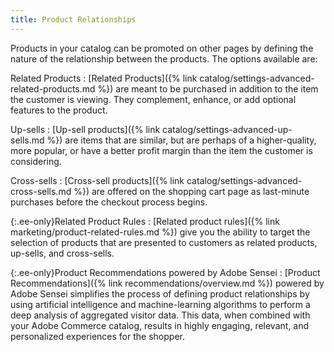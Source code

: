 ```yaml
---
title: Product Relationships
---
```


Products in your catalog can be promoted on other pages by defining the nature of the relationship between the products. The options available are:

Related Products
:  [Related Products]({% link catalog/settings-advanced-related-products.md %}) are meant to be purchased in addition to the item the customer is viewing. They complement, enhance, or add optional features to the product.

Up-sells
:  [Up-sell products]({% link catalog/settings-advanced-up-sells.md %}) are items that are similar, but are perhaps of a higher-quality, more popular, or have a better profit margin than the item the customer is considering.

Cross-sells
:  [Cross-sell products]({% link catalog/settings-advanced-cross-sells.md %}) are offered on the shopping cart page as last-minute purchases before the checkout process begins.

{:.ee-only}Related Product Rules
:  [Related product rules]({% link marketing/product-related-rules.md %}) give you the ability to target the selection of products that are presented to customers as related products, up-sells, and cross-sells.

{:.ee-only}Product Recommendations powered by Adobe Sensei
:  [Product Recommendations]({% link recommendations/overview.md %}) powered by Adobe Sensei simplifies the process of defining product relationships by using artificial intelligence and machine-learning algorithms to perform a deep analysis of aggregated visitor data. This data, when combined with your Adobe Commerce catalog, results in highly engaging, relevant, and personalized experiences for the shopper.
